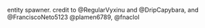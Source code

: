 entity spawner. credit to @RegularVyxinu and @DripCapybara, and @FranciscoNeto5123
@plamen6789, @fnaclol

